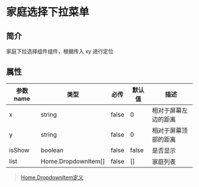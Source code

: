 # 家庭选择下拉菜单

## 简介

家庭下拉选择组件组件，根据传入 xy 进行定位

## 属性

| 参数 name | 类型                | 必传  | 默认值 | 描述                 |
| --------- | ------------------- | ----- | ------ | -------------------- |
| x         | string              | false | 0      | 相对于屏幕左边的距离 |
| y         | string              | false | 0      | 相对于屏幕顶部的距离 |
| isShow    | boolean             | false | false  | 是否显示             |
| list      | Home.DropdownItem[] | false | []     | 家庭列表             |

> [Home.DropdownItem定义](../../typings/home.d.ts)